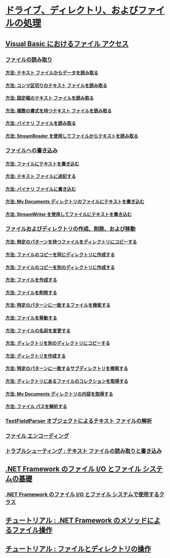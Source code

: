 # [ドライブ、ディレクトリ、およびファイルの処理](processing.md)
## [Visual Basic におけるファイル アクセス](file-access.md)
### [ファイルの読み取り](reading-from-files.md)
#### [方法: テキスト ファイルからデータを読み取る](how-to-read-from-text-files.md)
#### [方法: コンマ区切りのテキスト ファイルを読み取る](how-to-read-from-comma-delimited-text-files.md)
#### [方法: 固定幅のテキスト ファイルを読み取る](how-to-read-from-fixed-width-text-files.md)
#### [方法: 複数の書式を持つテキスト ファイルを読み取る](how-to-read-from-text-files-with-multiple-formats.md)
#### [方法: バイナリ ファイルを読み取る](how-to-read-from-binary-files.md)
#### [方法: StreamReader を使用してファイルからテキストを読み取る](how-to-read-text-from-files-with-a-streamreader.md)
### [ファイルへの書き込み](writing-to-files.md)
#### [方法: ファイルにテキストを書き込む](how-to-write-text-to-files.md)
#### [方法: テキスト ファイルに追記する](how-to-append-to-text-files.md)
#### [方法: バイナリ ファイルに書き込む](how-to-write-to-binary-files.md)
#### [方法: My Documents ディレクトリのファイルにテキストを書き込む](how-to-write-text-to-files-in-the-my-documents-directory.md)
#### [方法: StreamWriter を使用してファイルにテキストを書き込む](how-to-write-text-to-files-with-a-streamwriter.md)
### [ファイルおよびディレクトリの作成、削除、および移動](creating-deleting-and-moving-files-and-directories.md)
#### [方法: 特定のパターンを持つファイルをディレクトリにコピーする](how-to-copy-files-with-a-specific-pattern-to-a-directory.md)
#### [方法: ファイルのコピーを同じディレクトリに作成する](how-to-create-a-copy-of-a-file-in-the-same-directory.md)
#### [方法: ファイルのコピーを別のディレクトリに作成する](how-to-create-a-copy-of-a-file-in-a-different-directory.md)
#### [方法: ファイルを作成する](how-to-create-a-file.md)
#### [方法: ファイルを削除する](how-to-delete-a-file.md)
#### [方法: 特定のパターンに一致するファイルを検索する](how-to-find-files-with-a-specific-pattern.md)
#### [方法: ファイルを移動する](how-to-move-a-file.md)
#### [方法: ファイルの名前を変更する](how-to-rename-a-file.md)
#### [方法: ディレクトリを別のディレクトリにコピーする](how-to-copy-a-directory-to-another-directory.md)
#### [方法: ディレクトリを作成する](how-to-create-a-directory.md)
#### [方法: 特定のパターンに一致するサブディレクトリを検索する](how-to-find-subdirectories-with-a-specific-pattern.md)
#### [方法: ディレクトリにあるファイルのコレクションを取得する](how-to-get-the-collection-of-files-in-a-directory.md)
#### [方法: My Documents ディレクトリの内容を取得する](how-to-retrieve-the-contents-of-the-my-documents-directory.md)
#### [方法: ファイル パスを解析する](how-to-parse-file-paths.md)
### [TextFieldParser オブジェクトによるテキスト ファイルの解析](parsing-text-files-with-the-textfieldparser-object.md)
### [ファイル エンコーディング](file-encodings.md)
### [トラブルシューティング : テキスト ファイルの読み取りと書き込み](troubleshooting-reading-from-and-writing-to-text-files.md)
## [.NET Framework のファイル I/O とファイル システムの基礎](basics-of-net-framework-file-io-and-the-file-system.md)
### [.NET Framework のファイル I/O とファイル システムで使用するクラス](classes-used-in-net-framework-file-io-and-the-file-system.md)
## [チュートリアル : .NET Framework のメソッドによるファイル操作](walkthrough-manipulating-files-by-using-net-framework-methods.md)
## [チュートリアル : ファイルとディレクトリの操作](walkthrough-manipulating-files-and-directories.md)

